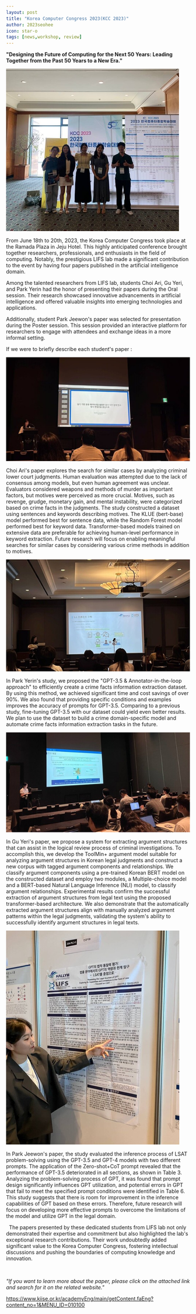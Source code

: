 ```yaml
---
layout: post
title: "Korea Computer Congress 2023(KCC 2023)"
author: 2023seohee
icon: star-o
tags: [news,workshop, review]
---
```


**"Designing the Future of Computing for the Next 50 Years: Leading Together from the Past 50 Years to a New Era."**

![dataset1](/img/news/kcc-group.jpg)

From June 18th to 20th, 2023, the Korea Computer Congress took place at the Ramada Plaza in Jeju Hotel. This highly anticipated conference brought together researchers, professionals, and enthusiasts in the field of computing. Notably, the prestigious LIFS lab made a significant contribution to the event by having four papers published in the artificial intelligence domain.

Among the talented researchers from LIFS lab, students Choi Ari, Gu Yeri, and Park Yerin had the honor of presenting their papers during the Oral session. Their research showcased innovative advancements in artificial intelligence and offered valuable insights into emerging technologies and applications.

Additionally, student Park Jeewon's paper was selected for presentation during the Poster session. This session provided an interactive platform for researchers to engage with attendees and exchange ideas in a more informal setting.

If we were to briefly describe each student's paper : 

![dataset1](/img/news/kcc-ari.jpg)

Choi Ari's paper explores the search for similar cases by analyzing criminal lower court judgments. Human evaluation was attempted due to the lack of consensus among models, but even human agreement was unclear. Evaluators considered weapons and methods of murder as important factors, but motives were perceived as more crucial. Motives, such as revenge, grudge, monetary gain, and mental instability, were categorized based on crime facts in the judgments. The study constructed a dataset using sentences and keywords describing motives. The KLUE (bert-base) model performed best for sentence data, while the Random Forest model performed best for keyword data. Transformer-based models trained on extensive data are preferable for achieving human-level performance in keyword extraction. Future research will focus on enabling meaningful searches for similar cases by considering various crime methods in addition to motives.
&nbsp;

![dataset1](/img/news/kcc-yerin.jpg)

In Park Yerin's study, we proposed the "GPT-3.5 & Annotator-in-the-loop approach" to efficiently create a crime facts information extraction dataset. By using this method, we achieved significant time and cost savings of over 90%. We also found that providing specific conditions and examples improves the accuracy of prompts for GPT-3.5. Comparing to a previous study, fine-tuning GPT-3.5 with our dataset could yield even better results. We plan to use the dataset to build a crime domain-specific model and automate crime facts information extraction tasks in the future.
&nbsp;

![dataset1](/img/news/kcc-ye.jpg)

In Gu Yeri's paper, we propose a system for extracting argument structures that can assist in the logical review process of criminal investigations. To accomplish this, we develop the ToolMin+ argument model suitable for analyzing argument structures in Korean legal judgments and construct a new corpus with tagged argument components and relationships. We classify argument components using a pre-trained Korean BERT model on the constructed dataset and employ two modules, a Multiple-choice model and a BERT-based Natural Language Inference (NLI) model, to classify argument relationships. Experimental results confirm the successful extraction of argument structures from legal text using the proposed transformer-based architecture. We also demonstrate that the automatically extracted argument structures align with manually analyzed argument patterns within the legal judgments, validating the system's ability to successfully identify argument structures in legal texts.
&nbsp;

![dataset1](/img/news/kcc-jeewon.jpg)

In Park Jeewon's paper, the study evaluated the inference process of LSAT problem-solving using the GPT-3.5 and GPT-4 models with two different prompts. The application of the Zero-shot+CoT prompt revealed that the performance of GPT-3.5 deteriorated in all sections, as shown in Table 3. Analyzing the problem-solving process of GPT, it was found that prompt design significantly influences GPT utilization, and potential errors in GPT that fail to meet the specified prompt conditions were identified in Table 6. This study suggests that there is room for improvement in the inference capabilities of GPT based on these errors. Therefore, future research will focus on developing more effective prompts to overcome the limitations of the model and utilize GPT in the legal domain.

&nbsp;
The papers presented by these dedicated students from LIFS lab not only demonstrated their expertise and commitment but also highlighted the lab's exceptional research contributions. Their work undoubtedly added significant value to the Korea Computer Congress, fostering intellectual discussions and pushing the boundaries of computing knowledge and innovation.

&nbsp;

<i>"If you want to learn more about the paper, please click on the attached link and search for it on the related website."</i>

https://www.kiise.or.kr/academyEng/main/getContent.faEng?content_no=1&MENU_ID=010100
